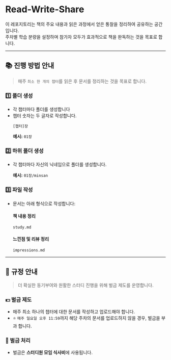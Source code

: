 # Read-Write-Share

이 레포지토리는 책의 주요 내용과 읽은 과정에서 얻은 통찰을 정리하여 공유하는 공간입니다.  
주차별 학습 분량을 설정하며 참가자 모두가 효과적으로 책을 완독하는 것을 목표로 합니다.

---

## 📚 진행 방법 안내

> 매주 `최소 한 개의 챕터`를 읽은 후 문서를 정리하는 것을 목표로 합니다.

### 1️⃣ 폴더 생성

- 각 챕터마다 폴더를 생성합니다
- 챕터 숫자는 두 글자로 작성합니다.
  ```
  [챕터]장
  ```
  **예시:** `01장`

### 2️⃣ 하위 폴더 생성

- 각 챕터마다 자신의 닉네임으로 폴더를 생성합니다.

  **예시:** `01장/minsan`

### 3️⃣ 파일 작성

- 문서는 아래 형식으로 작성합니다:

  #### 책 내용 정리

  ```
  study.md
  ```

  #### 느낀점 및 리뷰 정리

  ```
  impressions.md
  ```

---

## 🔑 규정 안내

> 더 확실한 동기부여와 원활한 스터디 진행을 위해 벌금 제도를 운영합니다.

### 💵 벌금 제도

- 매주 최소 하나의 챕터에 대한 문서를 작성하고 업로드해야 합니다.
- ⭐️ `매주 일요일 오후 11:59`까지 해당 주차의 문서를 업로드하지 않을 경우, 벌금을 부과 합니다.

### 🤑 벌금 처리

- 벌금은 **스터디원 모임 식사비**에 사용됩니다.
